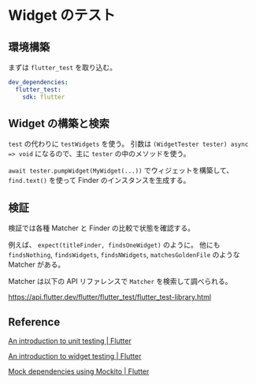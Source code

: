 # Widget のテスト

## 環境構築

まずは `flutter_test` を取り込む。

```yaml
dev_dependencies:
  flutter_test:
    sdk: flutter
```

## Widget の構築と検索

`test` の代わりに `testWidgets` を使う。
引数は `(WidgetTester tester) async => void` になるので、主に `tester` の中のメソッドを使う。

`await tester.pumpWidget(MyWidget(...))` でウィジェットを構築して、
`find.text()` を使って Finder のインスタンスを生成する。

## 検証

検証では各種 Matcher と Finder の比較で状態を確認する。

例えば、 `expect(titleFinder, findsOneWidget)` のように。
他にも `findsNothing`, `findsWidgets`, `findsNWidgets`, `matchesGoldenFile` のような Matcher がある。

Matcher は以下の API リファレンスで `Matcher` を検索して調べられる。

https://api.flutter.dev/flutter/flutter_test/flutter_test-library.html

## Reference

[An introduction to unit testing | Flutter](https://docs.flutter.dev/cookbook/testing/unit/introduction)

[An introduction to widget testing | Flutter](https://docs.flutter.dev/cookbook/testing/widget/introduction)

[Mock dependencies using Mockito | Flutter](https://docs.flutter.dev/cookbook/testing/unit/mocking)
